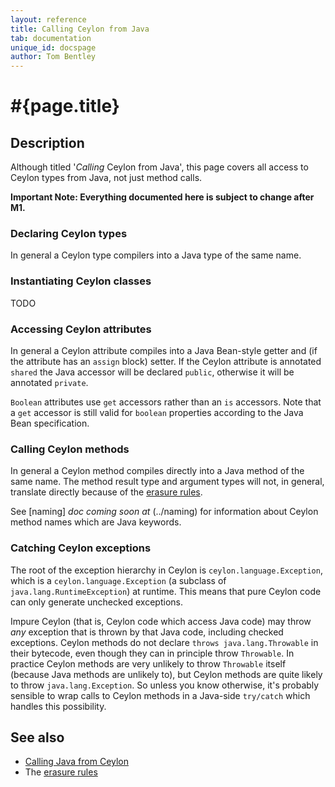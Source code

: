```yaml
---
layout: reference
title: Calling Ceylon from Java
tab: documentation
unique_id: docspage
author: Tom Bentley
---
```


# #{page.title}

## Description

Although titled '*Calling* Ceylon from Java', this page covers all access to 
Ceylon types from Java, not just method calls.

**Important Note: Everything documented here is subject to change after M1.**

### Declaring Ceylon types

In general a Ceylon type compilers into a Java type of the same name.

### Instantiating Ceylon classes

TODO

### Accessing Ceylon attributes

In general a Ceylon attribute compiles into a Java Bean-style getter and 
(if the attribute has an `assign` block) setter. If the Ceylon attribute
is annotated `shared` the Java accessor will be declared `public`, otherwise
it will be annotated `private`.

`Boolean` attributes use `get` accessors rather than an `is` accessors. 
Note that a `get` accessor is still valid for `boolean` properties 
according to the Java Bean specification.

### Calling Ceylon methods

In general a Ceylon method compiles directly into a Java method of the same 
name. The method result type and argument types will not, in general, 
translate directly because of the [erasure rules](../erasure).

See [naming] _doc coming soon at_ (../naming) for information about Ceylon method names which are 
Java keywords.

### Catching Ceylon exceptions

The root of the exception hierarchy in Ceylon is `ceylon.language.Exception`, 
which is a `ceylon.language.Exception` (a subclass of 
`java.lang.RuntimeException`) at runtime. This means that pure Ceylon code can only
generate unchecked exceptions.

Impure Ceylon (that is, Ceylon code which access Java code) may throw 
*any* exception that is thrown by that Java code, including checked exceptions. 
Ceylon methods do not declare `throws java.lang.Throwable` in their bytecode, 
even though they can in principle throw `Throwable`. In practice 
Ceylon methods are very unlikely to throw `Throwable` itself 
(because Java methods are unlikely to), but Ceylon methods are quite likely 
to throw `java.lang.Exception`. So unless you know otherwise, it's 
probably sensible to wrap calls to Ceylon methods in a Java-side 
`try/catch` which handles this possibility.


## See also

* [Calling Java from Ceylon](../java-from-ceylon)
* The [erasure rules](../erasure)

